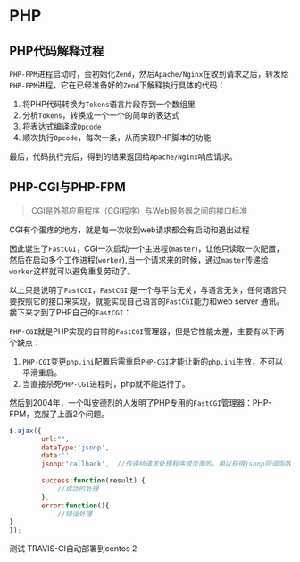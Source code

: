 # PHP

## PHP代码解释过程
`PHP-FPM`进程启动时，会初始化`Zend`，然后`Apache/Nginx`在收到请求之后，转发给`PHP-FPM`进程，它在已经准备好的`Zend`下解释执行具体的代码：
1. 将PHP代码转换为`Tokens`语言片段存到一个数组里
2. 分析`Tokens`，转换成一个一个的简单的表达式
3. 将表达式编译成`Opcode`
4. 顺次执行`Opcode`，每次一条，从而实现PHP脚本的功能

最后，代码执行完后，得到的结果返回给`Apache/Nginx`响应请求。

## PHP-CGI与PHP-FPM
>CGI是外部应用程序（CGI程序）与Web服务器之间的接口标准

CGI有个蛋疼的地方，就是每一次收到web请求都会有启动和退出过程

因此诞生了`FastCGI`，CGI一次启动一个主进程(`master`)，让他只读取一次配置，然后在启动多个工作进程(`worker`),当一个请求来的时候，通过`master`传递给`worker`这样就可以避免重复劳动了。

以上只是说明了`FastCGI`，`FastCGI` 是一个与平台无关，与语言无关，任何语言只要按照它的接口来实现，就能实现自己语言的`FastCGI`能力和web server 通讯。
接下来才到了PHP自己的`FastCGI`：

`PHP-CGI`就是PHP实现的自带的`FastCGI`管理器，但是它性能太差，主要有以下两个缺点：
1. `PHP-CGI`变更`php.ini`配置后需重启`PHP-CGI`才能让新的`php.ini`生效，不可以平滑重启。
2. 当直接杀死`PHP-CGI`进程时，php就不能运行了。

然后到2004年，一个叫安德烈的人发明了PHP专用的`FastCGI`管理器：PHP-FPM，克服了上面2个问题。

```js
$.ajax({  
        url:"",  
        dataType:'jsonp',  
        data:'',  
        jsonp:'callback',  //传递给请求处理程序或页面的，用以获得jsonp回调函数名的参数名(默认为:callback)
 
        success:function(result) {  
            //成功的处理
        },
        error:function(){
            //错误处理
} 
});  
```

测试 TRAVIS-CI自动部署到centos 2